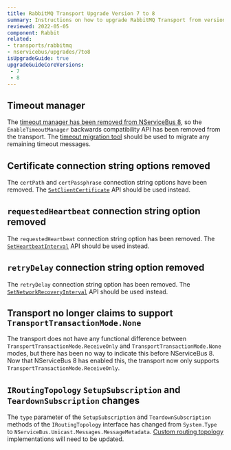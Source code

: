```yaml
---
title: RabbitMQ Transport Upgrade Version 7 to 8
summary: Instructions on how to upgrade RabbitMQ Transport from version 7 to 8.
reviewed: 2022-05-05
component: Rabbit
related:
- transports/rabbitmq
- nservicebus/upgrades/7to8
isUpgradeGuide: true
upgradeGuideCoreVersions:
 - 7
 - 8
---
```


## Timeout manager

The [timeout manager has been removed from NServiceBus 8](/nservicebus/upgrades/7to8/#timeout-manager-removed), so the `EnableTimeoutManager` backwards compatibility API has been removed from the transport. The [timeout migration tool](/nservicebus/tools/migrate-to-native-delivery.md) should be used to migrate any remaining timeout messages.

## Certificate connection string options removed

The `certPath` and `certPassphrase` connection string options have been removed. The [`SetClientCertificate`](/transports/rabbitmq/connection-settings.md#transport-layer-security-support-client-authentication) API should be used instead.

## `requestedHeartbeat` connection string option removed

The `requestedHeartbeat` connection string option has been removed. The [`SetHeartbeatInterval`](/transports/rabbitmq/connection-settings.md#controlling-behavior-when-the-broker-connection-is-lost-heartbeat-interval) API should be used instead.

## `retryDelay` connection string option removed

The `retryDelay` connection string option has been removed. The [`SetNetworkRecoveryInterval`](/transports/rabbitmq/connection-settings.md#controlling-behavior-when-the-broker-connection-is-lost-network-recovery-interval) API should be used instead.

## Transport no longer claims to support `TransportTransactionMode.None`

The transport does not have any functional difference between `TransportTransactionMode.ReceiveOnly` and `TransportTransactionMode.None` modes, but there has been no way to indicate this before NServiceBus 8. Now that NServiceBus 8 has enabled this, the transport now only supports `TransportTransactionMode.ReceiveOnly`.

## `IRoutingTopology` `SetupSubscription` and `TeardownSubscription` changes

The `type` parameter of the `SetupSubscription` and `TeardownSubscription` methods of the `IRoutingTopology` interface has changed from `System.Type` to `NServiceBus.Unicast.Messages.MessageMetadata`. [Custom routing topology](/transports/rabbitmq/routing-topology.md#custom-routing-topology) implementations will need to be updated.